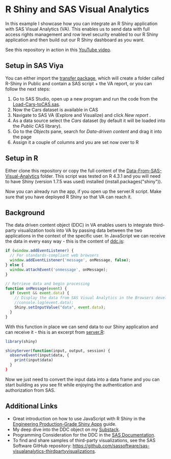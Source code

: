 # R Shiny and SAS Visual Analytics
In this example I showcase how you can integrate an R Shiny application with SAS Visual Analytics (VA). This enables us to send data with full access rights management and row level security enabled to our R Shiny application and then build out our R Shiny dashboard as you want.

See this repository in action in this [YouTube video]().

## Setup in SAS Viya

You can either import the [transfer package](./R-Shiny.json), which will create a folder called R-Shiny in Public and contain a SAS script + the VA report, or you can follow the next steps:

1.   Go to SAS Studio, open up a new program and run the code from the [Load-Cars-toCAS.sas](./Load-Cars-toCAS.sas).
2.   Now the Cars dataset is available in CAS
3.   Navigate to SAS VA (Explore and Visualize) and click *New report* .
4.   As a data source select the *Cars* dataset (by default it will be loaded into the *Public* CAS library).
5.   Go to the *Objects* pane, search for *Data-driven content* and drag it into the page
6.   Assign it a couple of columns and you are set now over to R

## Setup in R

Either clone this repository or copy the full content of the [Data-From-SAS-Visual-Analytics](./Data-From-SAS-Visual-Analytics) folder. This script was tested on R 4.3.1 and you will need to have Shiny (version 1.7.5 was used) installed (install.packages("shiny")).

Now you can already run the app, if you open up the server.R script. Make sure that you have deployed R Shiny so that VA can reach it.

## Background

The data driven content object (DDC) in VA enables users to integrate third-party visualization tools into VA by passing data between the two applications in the context of the specific user. In JavaScript we can receive the data in every easy way - this is the content of [ddc.js](./www/ddc.js):

```javascript
if (window.addEventListener) {
  // For standards-compliant web browsers
  window.addEventListener('message', onMessage, false);
} else {
  window.attachEvent('onmessage', onMessage);
}

// Retrieve data and begin processing
function onMessage(event) {
  if (event && event.data) {
    // Display the data from SAS Visual Analytics in the Browsers developer console
    //console.log(event.data);
    Shiny.setInputValue("data", event.data);
  }
}
```

With this function in place we can send data to our Shiny application and can receive it - this is an excerpt from [server.R](./server.R):

```R
library(shiny)

shinyServer(function(input, output, session) {
  observeEvent(input$data, {
    print(input$data)
  }
}
```

Now we just need to convert the input data into a data frame and you can start building as you see fit while enjoying the authentication and authorization from SAS.

## Additional Links

-   Great introduction on how to use JavaScript with R Shiny in the [Engineering Production-Grade Shiny Apps](https://engineering-shiny.org/using-javascript.html) guide.
-   My deep dive into the DDC object on my [Substack](https://davidweik.substack.com/p/creating-data-driven-content-in-sas-visual-analytics).
-   Programming Consideration for the DDC in the [SAS Documentation](https://go.documentation.sas.com/doc/en/vacdc/default/varef/n109mqtyl6quiun1mwfgtcn2s68b.htm).
-   To find and share samples of third-party visualizations, see the SAS Software GitHub repository: https://github.com/sassoftware/sas-visualanalytics-thirdpartyvisualizations.


